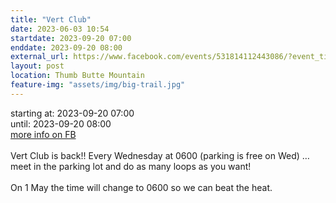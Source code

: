 ```yaml
---
title: "Vert Club"
date: 2023-06-03 10:54
startdate: 2023-09-20 07:00
enddate: 2023-09-20 08:00
external_url: https://www.facebook.com/events/531814112443086/?event_time_id=531814165776414
layout: post
location: Thumb Butte Mountain
feature-img: "assets/img/big-trail.jpg"
---
```


starting at: 2023-09-20 07:00<br>until: 2023-09-20 08:00<br><a href="https://www.facebook.com/events/531814112443086/?event_time_id=531814165776414">more info on FB</a><br><br>Vert Club is back!! Every Wednesday at 0600 (parking is free on Wed) … meet in the parking lot and do as many loops as you want!<br>
  <br>
  On 1 May the time will change to 0600 so we can beat the heat.<br>
  <br>
  
